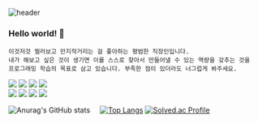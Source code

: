 ![header](https://capsule-render.vercel.app/api?type=waving&color=auto&height=300&section=header&text=JUNG-SUUUN&fontSize=90)
### Hello world! 👋

``` 
이것저것 찔러보고 만지작거리는 걸 좋아하는 평범한 직장인입니다.
내가 해보고 싶은 것이 생기면 이를 스스로 찾아서 만들어낼 수 있는 역량을 갖추는 것을 
프로그래밍 학습의 목표로 삼고 있습니다. 부족한 점이 있더라도 너그럽게 봐주세요.
``` 
<img src="https://img.shields.io/badge/html5-E34F26?style=for-the-badge&logo=html5&logoColor=white"> <img src="https://img.shields.io/badge/css3-1572B6?style=for-the-badge&logo=css3&logoColor=white">
<img src="https://img.shields.io/badge/MySQL-4479A1?style=for-the-badge&logo=MySQL&logoColor=white">
<img src="https://img.shields.io/badge/php-777BB4?style=for-the-badge&logo=php&logoColor=white">
<br>
<img src="https://img.shields.io/badge/javascript-F7DF1E?style=for-the-badge&logo=javascript&logoColor=white">
<img src="https://img.shields.io/badge/C-A8B9CC?style=for-the-badge&logo=C&logoColor=white">
<img src="https://img.shields.io/badge/Python-3776AB?style=for-the-badge&logo=Python&logoColor=white">
<img src="https://img.shields.io/badge/arduino-00979D?style=for-the-badge&logo=arduino&logoColor=white">



![Anurag's GitHub stats](https://github-readme-stats.vercel.app/api?username=jung-suuun&show_icons=true&theme=radical) &nbsp; &nbsp; [![Top Langs](https://github-readme-stats.vercel.app/api/top-langs/?username=jung-suuun&layout=donut)](https://github.com/jung-suuun/github-readme-stats)
[![Solved.ac Profile](http://mazassumnida.wtf/api/v2/generate_badge?boj=jty001002)](https://solved.ac/jty001002/)

<!--
**jung-suuun/jung-suuun** is a ✨ _special_ ✨ repository because its `README.md` (this file) appears on your GitHub profile.

Here are some ideas to get you started:

- 🔭 I’m currently working on ...
- 🌱 I’m currently learning ...
- 👯 I’m looking to collaborate on ...
- 🤔 I’m looking for help with ...
- 💬 Ask me about ...
- 📫 How to reach me: ...
- 😄 Pronouns: ...
- ⚡ Fun fact: ...
-->
